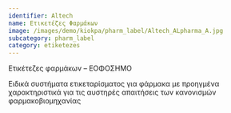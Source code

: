 ```yaml
---
identifier: Altech
name: Ετικετέζες Φαρμάκων
image: /images/demo/kiokpa/pharm_label/Altech_ALpharma_A.jpg
subcategory: pharm_label
category: etiketezes
---
```





Ετικέτεζες φαρμάκων – ΕΟΦΟΣΗΜΟ

Ειδικά συστήματα ετικεταρίσματος για φάρμακα με προηγμένα χαρακτηριστικά για τις αυστηρές απαιτήσεις των κανονισμών φαρμακοβιομηχανίας
